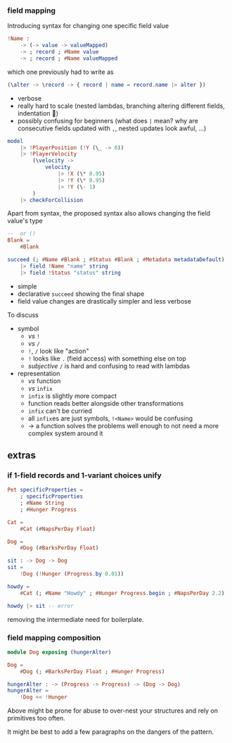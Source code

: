 ### field mapping
Introducing syntax for changing one specific field value

```elm
!Name :
    -> (-> value -> valueMapped)
    -> ; record ; #Name value
    -> ; record ; #Name valueMapped
```

which one previously had to write as

```elm
(\alter -> \record -> { record | name = record.name |> alter })
```

  - verbose
  - really hard to scale (nested lambdas, branching altering different fields, indentation 🚀)
  - possibly confusing for beginners (what does `|` mean? why are consecutive fields updated with `,`, nested updates look awful, ...)


```elm
model
    |> !PlayerPosition (!Y (\_ -> 0))
    |> !PlayerVelocity
        (\velocity ->
            velocity
                |> !X (\* 0.95)
                |> !Y (\* 0.95)
                |> !Y (\- 1)
        )
    |> checkForCollision
```


Apart from syntax, the proposed syntax also allows changing the field value's type

```elm
--  or ()
Blank =
    #Blank

succeed (; #Name #Blank ; #Status #Blank ; #Metadata metadataDefault)
    |> field !Name "name" string
    |> field !Status "status" string
```

  - simple
  - declarative `succeed` showing the final shape
  - field value changes are drastically simpler and less verbose

To discuss
  - symbol
      - _vs_ `!`
      - _vs_ `/`
      - `!`, `/` look like "action"
      - `!` looks like `.` (field access) with something else on top
      - _subjective_ `/` is hard and confusing to read with lambdas
  - representation
      - _vs_ function
      - _vs_ `infix`
      - `infix` is slightly more compact
      - function reads better alongside other transformations
      - `infix` can't be curried
      - all `infix`es are just symbols, `!<Name>` would be confusing
      - → a function solves the problems well enough
        to not need a more complex system around it

## extras

### if 1-field records and 1-variant choices unify

```elm
Pet specificProperties =
    ; specificProperties
    ; #Name String
    ; #Hunger Progress

Cat =
    #Cat (#NapsPerDay Float)

Dog =
    #Dog (#BarksPerDay Float)

sit : -> Dog -> Dog
sit =
    !Dog (!Hunger (Progress.by 0.01))

howdy =
    #Cat (; #Name "Howdy" ; #Hunger Progress.begin ; #NapsPerDay 2.2)

howdy |> sit -- error
```
removing the intermediate need for boilerplate.

### field mapping composition

```elm
module Dog exposing (hungerAlter)

Dog =
    #Dog (; #BarksPerDay Float ; #Hunger Progress)

hungerAlter : -> (Progress -> Progress) -> (Dog -> Dog)
hungerAlter =
    !Dog << !Hunger
```
Above might be prone for abuse to over-nest your structures and rely on primitives too often.

It might be best to add a few paragraphs on the dangers of the pattern.
